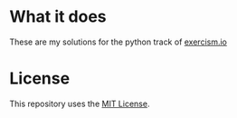 # What it does

These are my solutions for the python track of [exercism.io](http://exercism.io/languages/python/exercises)

# License
This repository uses the [MIT License](/LICENSE).
